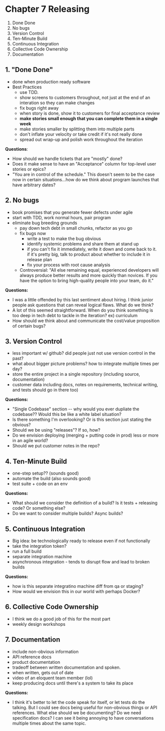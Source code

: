 # Chapter 7 Releasing

1. Done Done
2. No bugs
3. Version Control
4. Ten-Minute Build
5. Continuous Integration
6. Collective Code Ownership
7. Documentation

## 1. "Done Done"
  - done when production ready software
  - Best Practices
    - use TDD.
    - show screens to customers throughout, not just at the end of an interation so they can make changes
    - fix bugs right away
    - when story is done, show it to customers for final acceptance review
    - **make stories small enough that you can complete them in a single week**
    - make stories smaller by splitting them into multiple parts
    - don't inflate your velocity or take credit if it's not really done
    - spread out wrap-up and polish work throughout the iteration

**Questions**:
  - How should we handle tickets that are "mostly" done? 
  - Does it make sense to have an "Acceptance" column for top-level user stories or epics?
  - "You are in control of the schedule." This doesn't seem to be the case now in certain situations...how do we think about program launches that have arbitrary dates?
  
## 2. No bugs
- book promises that you generate fewer defects under agile
- start with TDD, work normal hours, pair program
- eliminate bug breeding grounds
  - pay down tech debt in small chunks, refactor as you go
  - fix bugs now
    - write a test to make the bug obvious
    - identify systemic problems and share them at stand up
    - if you can't fix it immediately, write it down and come back to it. if it's pretty big, talk to product about whether to include it in release plan
    - fix your process with root cause analysis
  - Controversial: "All else remaining equal, experienced developers will always produce better results and more quickly than novices. If you have the option to bring high-quality people into your team, do it."
    
**Questions:**
  - I was a little offended by this last sentiment about hiring. I think junior people ask questions that can reveal logical flaws. What do we think?
  - A lot of this seemed straightforward. When do you think something is too deep in tech debt to tackle in the iteration? ex) curriculum
  - How should we think about and communicate the cost/value proposition of certain bugs? 
    
## 3. Version Control
  - less important w/ github? did people just not use version control in the past?
  - what about bigger picture problems? how to integrate multiple times per day? 
  - store the entire project in a single repository (including source, documentation)
  - customer data including docs, notes on requirements, technical writing, and tests should go in there too)

**Questions:**
  - "Single Codebase" section -- why would you ever dupliate the codebase?? Would this be like a white label situation?
  - Is there something I'm overlooking? Or is this section just stating the obvious?
  - Should we be using "releases"? If so, how?
  - Do we envision deploying (merging + putting code in prod) less or more in an agile world?
  - Should we put customer notes in the repo?

## 4. Ten-Minute Build
  - one-step setup?? (sounds good)
  - automate the build (also sounds good)
  - test suite + code on an env

**Questions:**
 - What should we consider the definition of a build? Is it tests + releasing code? Or something else?
 - Do we want to consider multiple builds? Async builds?

## 5. Continuous Integration
- Big idea: be technologically ready to release even if not functionally
- take the integration token? 
- run a full build
- separate integration machine 
- asynchronous integration - tends to disrupt flow and lead to broken builds

**Questions:**
  - how is this separate integratino machine diff from qa or staging? 
  - How would we envision this in our world with perhaps Docker? 


## 6. Collective Code Ownership
  - I think we do a good job of this for the most part
  - weekly design workshops

## 7. Documentation
  - include non-obvious information
  - API reference docs
  - product documentation
  - tradeoff between written documentation and spoken.
  - when written, gets out of date
  - video of an eloquent team member (lol)
  - keep producing docs until there's a system to take its place

**Questions:**
  - I think it's better to let the code speak for itself, or let tests do the talking. But I could see docs being useful for non-obvious things or API references. What else should we be documenting? Do we need specification docs? I can see it being annoying to have conversations multiple times about the same topic.
